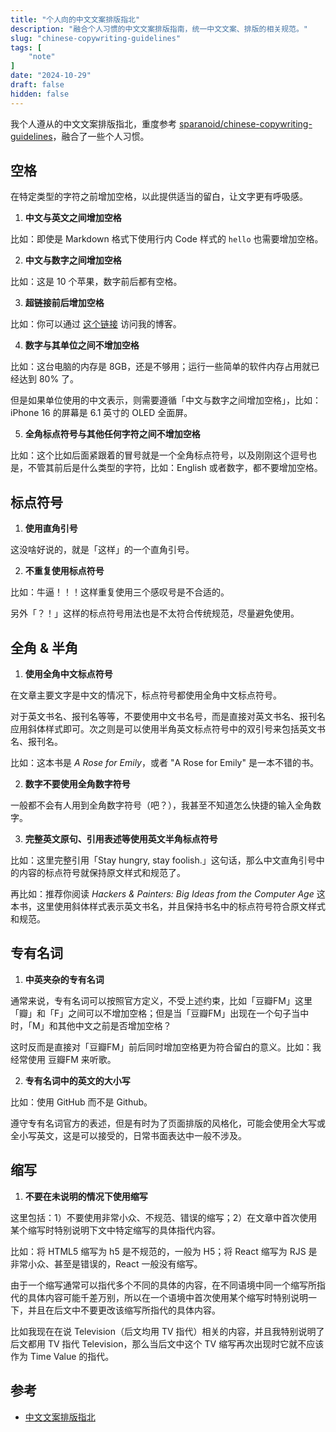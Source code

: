 ```yaml
---
title: "个人向的中文文案排版指北"
description: "融合个人习惯的中文文案排版指南，统一中文文案、排版的相关规范。"
slug: "chinese-copywriting-guidelines"
tags: [
	"note"
]
date: "2024-10-29"
draft: false
hidden: false
---
```


我个人遵从的中文文案排版指北，重度参考 [sparanoid/chinese-copywriting-guidelines](https://github.com/sparanoid/chinese-copywriting-guidelines)，融合了一些个人习惯。

## 空格

在特定类型的字符之前增加空格，以此提供适当的留白，让文字更有呼吸感。

1. **中文与英文之间增加空格**

比如：即使是 Markdown 格式下使用行内 Code 样式的 `hello` 也需要增加空格。

2. **中文与数字之间增加空格**

比如：这是 10 个苹果，数字前后都有空格。

3. **超链接前后增加空格**

比如：你可以通过 [这个链接](https://rokcso.com/) 访问我的博客。

4. **数字与其单位之间不增加空格**

比如：这台电脑的内存是 8GB，还是不够用；运行一些简单的软件内存占用就已经达到 80% 了。

但是如果单位使用的中文表示，则需要遵循「中文与数字之间增加空格」，比如：iPhone 16 的屏幕是 6.1 英寸的 OLED 全面屏。

5. **全角标点符号与其他任何字符之间不增加空格**

比如：这个比如后面紧跟着的冒号就是一个全角标点符号，以及刚刚这个逗号也是，不管其前后是什么类型的字符，比如：English 或者数字，都不要增加空格。

## 标点符号

1. **使用直角引号**

这没啥好说的，就是「这样」的一个直角引号。

2. **不重复使用标点符号**

比如：牛逼！！！这样重复使用三个感叹号是不合适的。

另外「？！」这样的标点符号用法也是不太符合传统规范，尽量避免使用。

## 全角 & 半角

1. **使用全角中文标点符号**

在文章主要文字是中文的情况下，标点符号都使用全角中文标点符号。

对于英文书名、报刊名等等，不要使用中文书名号，而是直接对英文书名、报刊名应用斜体样式即可。次之则是可以使用半角英文标点符号中的双引号来包括英文书名、报刊名。

比如：这本书是 *A Rose for Emily*，或者 "A Rose for Emily" 是一本不错的书。

2. **数字不要使用全角数字符号**

一般都不会有人用到全角数字符号（吧？），我甚至不知道怎么快捷的输入全角数字。

3. **完整英文原句、引用表述等使用英文半角标点符号**

比如：这里完整引用「Stay hungry, stay foolish.」这句话，那么中文直角引号中的内容的标点符号就保持原文样式和规范了。

再比如：推荐你阅读 *Hackers & Painters: Big Ideas from the Computer Age* 这本书，这里使用斜体样式表示英文书名，并且保持书名中的标点符号符合原文样式和规范。

## 专有名词

1. **中英夹杂的专有名词**

通常来说，专有名词可以按照官方定义，不受上述约束，比如「豆瓣FM」这里「瓣」和「F」之间可以不增加空格；但是当「豆瓣FM」出现在一个句子当中时，「M」和其他中文之前是否增加空格？

这时反而是直接对「豆瓣FM」前后同时增加空格更为符合留白的意义。比如：我经常使用 豆瓣FM 来听歌。

2. **专有名词中的英文的大小写**

比如：使用 GitHub 而不是 Github。

遵守专有名词官方的表述，但是有时为了页面排版的风格化，可能会使用全大写或全小写英文，这是可以接受的，日常书面表达中一般不涉及。

## 缩写

1. **不要在未说明的情况下使用缩写**

这里包括：1）不要使用非常小众、不规范、错误的缩写；2）在文章中首次使用某个缩写时特别说明下文中特定缩写的具体指代内容。

比如：将 HTML5 缩写为 h5 是不规范的，一般为 H5；将 React 缩写为 RJS 是非常小众、甚至是错误的，React 一般没有缩写。

由于一个缩写通常可以指代多个不同的具体的内容，在不同语境中同一个缩写所指代的具体内容可能千差万别，所以在一个语境中首次使用某个缩写时特别说明一下，并且在后文中不要更改该缩写所指代的具体内容。

比如我现在在说 Television（后文均用 TV 指代）相关的内容，并且我特别说明了后文都用 TV 指代 Television，那么当后文中这个 TV 缩写再次出现时它就不应该作为 Time Value 的指代。

## 参考

- [中文文案排版指北](https://github.com/sparanoid/chinese-copywriting-guidelines)